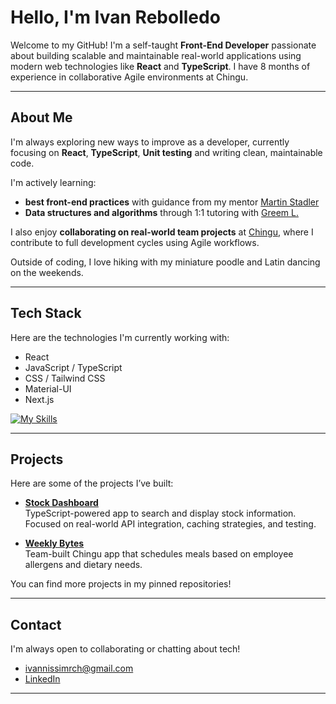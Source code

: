 # Hello, I'm Ivan Rebolledo

Welcome to my GitHub! I'm a self-taught **Front-End Developer** passionate about building scalable and maintainable real-world applications using modern web technologies like **React** and **TypeScript**. I have 8 months of experience in collaborative Agile environments at Chingu.

---

## About Me

I'm always exploring new ways to improve as a developer, currently focusing on **React**, **TypeScript**, **Unit testing** and writing clean, maintainable code.

I'm actively learning:
- **best front-end practices** with guidance from my mentor [Martin Stadler](https://mentorcruise.com/mentor/martinstadler/?queryID=b9e92f8896ce0ca6073026eac3ac3a7c&source=search)  
- **Data structures and algorithms** through 1:1 tutoring with [Greem L.](https://www.wyzant.com/match/tutor/89018372)

I also enjoy **collaborating on real-world team projects** at [Chingu](https://www.chingu.io/), where I contribute to full development cycles using Agile workflows.

Outside of coding, I love hiking with my miniature poodle and Latin dancing on the weekends.

---

## Tech Stack

Here are the technologies I'm currently working with:

- React
- JavaScript / TypeScript
- CSS / Tailwind CSS
- Material-UI
- Next.js

[![My Skills](https://skillicons.dev/icons?i=react,javascript,typescript,css,tailwindcss,materialui,nextjs)](https://skillicons.dev)

---

## Projects

Here are some of the projects I’ve built:

- **[Stock Dashboard](https://github.com/ivannissimrch/stockDashBoard)**  
  TypeScript-powered app to search and display stock information. Focused on real-world API integration, caching strategies, and testing.

- **[Weekly Bytes](https://github.com/ivannissimrch/weeklyBytes)**  
  Team-built Chingu app that schedules meals based on employee allergens and dietary needs.

You can find more projects in my pinned repositories!

---

## Contact

I'm always open to collaborating or chatting about tech!

- [ivannissimrch@gmail.com](mailto:ivannissimrch@gmail.com)  
- [LinkedIn](https://www.linkedin.com/in/ivan-rebolledo-012b17244/)

---
<!---
ivannissimrch/ivannissimrch is a ✨ special ✨ repository because its `README.md` (this file) appears on your GitHub profile.
You can click the Preview link to take a look at your changes.
--->
